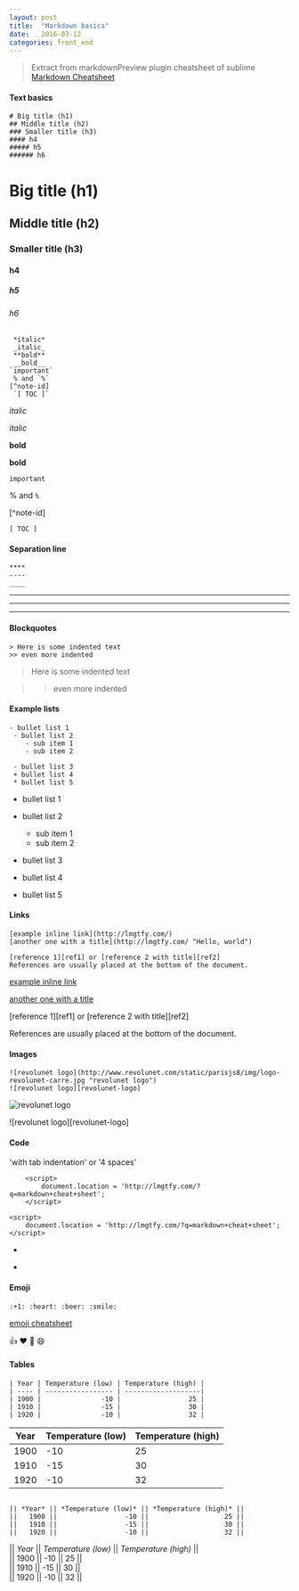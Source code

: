 ```yaml
---
layout: post
title:  "Markdown basics"
date:   2016-03-12
categories: front_end
---
```


>Extract from markdownPreview plugin cheatsheet of sublime
>[Markdown Cheatsheet](https://github.com/adam-p/markdown-here/wiki/Markdown-Cheatsheet)

#### **Text basics**

```
# Big title (h1)
## Middle title (h2)
### Smaller title (h3)
#### h4
##### h5
###### h6
```

# Big title (h1)

## Middle title (h2)

### Smaller title (h3)

#### h4

##### h5

###### h6


```
 *italic* 
 _italic_
 **bold**
 __bold__
`important`
 % and `%`
[^note-id]
 `[ TOC ]` 
```

 *italic* 

 _italic_

 **bold**

 __bold__

`important`

 % and `%`

[^note-id]

 `[ TOC ]`

#### **Separation line**

```
****
----
____
```

****
----
____


#### **Blockquotes**

```
> Here is some indented text
>> even more indented
```

> Here is some indented text

>> even more indented

#### Example lists

```
- bullet list 1
 - bullet list 2
    - sub item 1
    - sub item 2

 - bullet list 3
 + bullet list 4
 * bullet list 5
```

- bullet list 1
 - bullet list 2
    - sub item 1
    - sub item 2

 - bullet list 3
 + bullet list 4
 * bullet list 5

#### **Links**

```
[example inline link](http://lmgtfy.com/)
[another one with a title](http://lmgtfy.com/ "Hello, world")

[reference 1][ref1] or [reference 2 with title][ref2]
References are usually placed at the bottom of the document.
```

[example inline link](http://lmgtfy.com/)

[another one with a title](http://lmgtfy.com/ "Hello, world")

[reference 1][ref1] or [reference 2 with title][ref2]

References are usually placed at the bottom of the document.

#### **Images**

```
![revolunet logo](http://www.revolunet.com/static/parisjs8/img/logo-revolunet-carre.jpg "revolunet logo")
![revolunet logo][revolunet-logo]
```

![revolunet logo](http://www.revolunet.com/static/parisjs8/img/logo-revolunet-carre.jpg "revolunet logo")

![revolunet logo][revolunet-logo]


#### **Code**

'with tab indentation' or '4 spaces'

```
    <script>
        document.location = 'http://lmgtfy.com/?q=markdown+cheat+sheet';
    </script>
```

    <script>
        document.location = 'http://lmgtfy.com/?q=markdown+cheat+sheet';
    </script>


- ```js   
- ```python

#### **Emoji**

```
:+1: :heart: :beer: :smile:
```

[emoji cheatsheet](http://www.emoji-cheat-sheet.com/)

:+1: 
:heart: 
:beer: 
:smile:

#### **Tables**

```
| Year | Temperature (low) | Temperature (high) |  
| ---- | ----------------- | -------------------|  
| 1900 |               -10 |                 25 |  
| 1910 |               -15 |                 30 |  
| 1920 |               -10 |                 32 |  
```

| Year | Temperature (low) | Temperature (high) |  
| ---- | ----------------- | -------------------|  
| 1900 |               -10 |                 25 |  
| 1910 |               -15 |                 30 |  
| 1920 |               -10 |                 32 |  


```

|| *Year* || *Temperature (low)* || *Temperature (high)* ||  
||   1900 ||                 -10 ||                   25 ||  
||   1910 ||                 -15 ||                   30 ||  
||   1920 ||                 -10 ||                   32 ||  

```


|| *Year* || *Temperature (low)* || *Temperature (high)* ||  
||   1900 ||                 -10 ||                   25 ||  
||   1910 ||                 -15 ||                   30 ||  
||   1920 ||                 -10 ||                   32 ||  




































